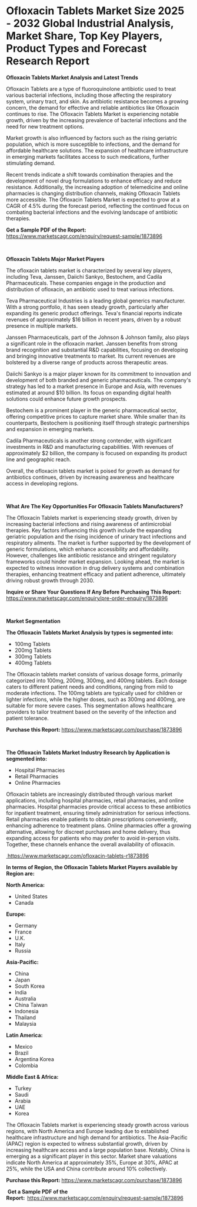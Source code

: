 <p><h1>Ofloxacin Tablets Market Size 2025 - 2032 Global Industrial Analysis, Market Share, Top Key Players, Product Types and Forecast Research Report</h1></p><p><strong>Ofloxacin Tablets Market Analysis and Latest Trends</strong></p>
<p><p>Ofloxacin Tablets are a type of fluoroquinolone antibiotic used to treat various bacterial infections, including those affecting the respiratory system, urinary tract, and skin. As antibiotic resistance becomes a growing concern, the demand for effective and reliable antibiotics like Ofloxacin continues to rise. The Ofloxacin Tablets Market is experiencing notable growth, driven by the increasing prevalence of bacterial infections and the need for new treatment options.</p><p>Market growth is also influenced by factors such as the rising geriatric population, which is more susceptible to infections, and the demand for affordable healthcare solutions. The expansion of healthcare infrastructure in emerging markets facilitates access to such medications, further stimulating demand. </p><p>Recent trends indicate a shift towards combination therapies and the development of novel drug formulations to enhance efficacy and reduce resistance. Additionally, the increasing adoption of telemedicine and online pharmacies is changing distribution channels, making Ofloxacin Tablets more accessible. The Ofloxacin Tablets Market is expected to grow at a CAGR of 4.5% during the forecast period, reflecting the continued focus on combating bacterial infections and the evolving landscape of antibiotic therapies.</p></p>
<p><strong>Get a Sample PDF of the Report:&nbsp;</strong> <a href="https://www.marketscagr.com/enquiry/request-sample/1873896?utm_campaign=2650&utm_medium=2&utm_source=Github&utm_content=ia&utm_term=19042025&utm_id=ofloxacin-tablets">https://www.marketscagr.com/enquiry/request-sample/1873896</a></p>
<p>&nbsp;</p>
<p><strong>Ofloxacin Tablets Major Market Players</strong></p>
<p><p>The ofloxacin tablets market is characterized by several key players, including Teva, Janssen, Daiichi Sankyo, Bestochem, and Cadila Pharmaceuticals. These companies engage in the production and distribution of ofloxacin, an antibiotic used to treat various infections.</p><p>Teva Pharmaceutical Industries is a leading global generics manufacturer. With a strong portfolio, it has seen steady growth, particularly after expanding its generic product offerings. Teva's financial reports indicate revenues of approximately $16 billion in recent years, driven by a robust presence in multiple markets.</p><p>Janssen Pharmaceuticals, part of the Johnson & Johnson family, also plays a significant role in the ofloxacin market. Janssen benefits from strong brand recognition and substantial R&D capabilities, focusing on developing and bringing innovative treatments to market. Its current revenues are bolstered by a diverse range of products across therapeutic areas.</p><p>Daiichi Sankyo is a major player known for its commitment to innovation and development of both branded and generic pharmaceuticals. The company's strategy has led to a market presence in Europe and Asia, with revenues estimated at around $10 billion. Its focus on expanding digital health solutions could enhance future growth prospects.</p><p>Bestochem is a prominent player in the generic pharmaceutical sector, offering competitive prices to capture market share. While smaller than its counterparts, Bestochem is positioning itself through strategic partnerships and expansion in emerging markets.</p><p>Cadila Pharmaceuticals is another strong contender, with significant investments in R&D and manufacturing capabilities. With revenues of approximately $2 billion, the company is focused on expanding its product line and geographic reach.</p><p>Overall, the ofloxacin tablets market is poised for growth as demand for antibiotics continues, driven by increasing awareness and healthcare access in developing regions.</p></p>
<p>&nbsp;</p>
<p><strong>What Are The Key Opportunities For Ofloxacin Tablets Manufacturers?</strong></p>
<p><p>The Ofloxacin Tablets market is experiencing steady growth, driven by increasing bacterial infections and rising awareness of antimicrobial therapies. Key factors influencing this growth include the expanding geriatric population and the rising incidence of urinary tract infections and respiratory ailments. The market is further supported by the development of generic formulations, which enhance accessibility and affordability. However, challenges like antibiotic resistance and stringent regulatory frameworks could hinder market expansion. Looking ahead, the market is expected to witness innovation in drug delivery systems and combination therapies, enhancing treatment efficacy and patient adherence, ultimately driving robust growth through 2030.</p></p>
<p><strong>Inquire or Share Your Questions If Any Before Purchasing This Report:</strong> <a href="https://www.marketscagr.com/enquiry/pre-order-enquiry/1873896?utm_campaign=2650&utm_medium=2&utm_source=Github&utm_content=ia&utm_term=19042025&utm_id=ofloxacin-tablets">https://www.marketscagr.com/enquiry/pre-order-enquiry/1873896</a></p>
<p>&nbsp;</p>
<p><strong>Market Segmentation</strong></p>
<p><strong>The Ofloxacin Tablets Market Analysis by types is segmented into:</strong></p>
<p><ul><li>100mg Tablets</li><li>200mg Tablets</li><li>300mg Tablets</li><li>400mg Tablets</li></ul></p>
<p><p>The Ofloxacin tablets market consists of various dosage forms, primarily categorized into 100mg, 200mg, 300mg, and 400mg tablets. Each dosage caters to different patient needs and conditions, ranging from mild to moderate infections. The 100mg tablets are typically used for children or lighter infections, while the higher doses, such as 300mg and 400mg, are suitable for more severe cases. This segmentation allows healthcare providers to tailor treatment based on the severity of the infection and patient tolerance.</p></p>
<p><strong>Purchase this Report:&nbsp;</strong><a href="https://www.marketscagr.com/purchase/1873896?utm_campaign=2650&utm_medium=2&utm_source=Github&utm_content=ia&utm_term=19042025&utm_id=ofloxacin-tablets">https://www.marketscagr.com/purchase/1873896</a></p>
<p>&nbsp;</p>
<p><strong>The Ofloxacin Tablets Market Industry Research by Application is segmented into:</strong></p>
<p><ul><li>Hospital Pharmacies</li><li>Retail Pharmacies</li><li>Online Pharmacies</li></ul></p>
<p><p>Ofloxacin tablets are increasingly distributed through various market applications, including hospital pharmacies, retail pharmacies, and online pharmacies. Hospital pharmacies provide critical access to these antibiotics for inpatient treatment, ensuring timely administration for serious infections. Retail pharmacies enable patients to obtain prescriptions conveniently, enhancing adherence to treatment plans. Online pharmacies offer a growing alternative, allowing for discreet purchases and home delivery, thus expanding access for patients who may prefer to avoid in-person visits. Together, these channels enhance the overall availability of ofloxacin.</p></p>
<p><a href="https://www.marketscagr.com/ofloxacin-tablets-r1873896?utm_campaign=2650&utm_medium=2&utm_source=Github&utm_content=ia&utm_term=19042025&utm_id=ofloxacin-tablets">&nbsp;https://www.marketscagr.com/ofloxacin-tablets-r1873896</a></p>
<p><strong>In terms of Region, the Ofloxacin Tablets Market Players available by Region are:</strong></p>
<p>
    <p> <strong> North America: </strong>
        <ul>
            <li>United States</li>
            <li>Canada</li>
        </ul>
        </p> 
    <p> <strong> Europe: </strong>
        <ul>
            <li>Germany</li>
            <li>France</li>
            <li>U.K.</li>
            <li>Italy</li>
            <li>Russia</li>
        </ul>
        </p> 
    <p> <strong> Asia-Pacific: </strong>
        <ul>
            <li>China</li>
            <li>Japan</li>
            <li>South Korea</li>
            <li>India</li>
            <li>Australia</li>
            <li>China Taiwan</li>
            <li>Indonesia</li>
            <li>Thailand</li>
            <li>Malaysia</li>
        </ul>
        </p> 
    <p> <strong> Latin America: </strong>
        <ul>
            <li>Mexico</li>
            <li>Brazil</li>
            <li>Argentina Korea</li>
            <li>Colombia</li>
        </ul>
        </p> 
    <p> <strong> Middle East & Africa: </strong>
        <ul>
            <li>Turkey</li>
            <li>Saudi</li>
            <li>Arabia</li>
            <li>UAE</li>
            <li>Korea</li>
        </ul>
    </p>
    </p>
<p><p>The Ofloxacin Tablets market is experiencing steady growth across various regions, with North America and Europe leading due to established healthcare infrastructure and high demand for antibiotics. The Asia-Pacific (APAC) region is expected to witness substantial growth, driven by increasing healthcare access and a large population base. Notably, China is emerging as a significant player in this sector. Market share valuations indicate North America at approximately 35%, Europe at 30%, APAC at 25%, while the USA and China contribute around 10% collectively.</p></p>
<p><strong>Purchase this Report: </strong><a href="https://www.marketscagr.com/purchase/1873896?utm_campaign=2650&utm_medium=2&utm_source=Github&utm_content=ia&utm_term=19042025&utm_id=ofloxacin-tablets">https://www.marketscagr.com/purchase/1873896</a></p>
<p>&nbsp;<strong>Get a Sample PDF of the Report:&nbsp;&nbsp;</strong><a href="https://www.marketscagr.com/enquiry/request-sample/1873896?utm_campaign=2650&utm_medium=2&utm_source=Github&utm_content=ia&utm_term=19042025&utm_id=ofloxacin-tablets">https://www.marketscagr.com/enquiry/request-sample/1873896</a></p>
<p><strong></strong></p>
<p><p></p><p></p><p></p></p>